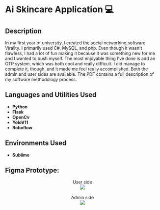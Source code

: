 <h1>Ai Skincare Application 💻</h1>

<h2>Description</h2>
In my first year of university, I created the social networking software Virality. I primarily used C#, MySQL, and php. Even though it wasn't flawless, I had a lot of fun making it because it was something new for me and I wanted to push myself. The most enjoyable thing I've done is add an OTP system, which was both cool and really difficult. I did manage to complete it, though, and it made me feel really accomplished. Both the admin and user sides are available. The PDF contains a full description of my software methodology process.
<br/>


<h2>Languages and Utilities Used</h2>

- <b>Python</b> 
- <b>Flask</b>
- <b>OpenCv</b>
- <b>YoloV11</b>
- <b>Roboflow</b>

<h2>Environments Used </h2>

- <b>Sublime</b>

<h2>Figma Prototype:</h2>

<p align="center">
User side <br/>
<img src="https://i.imgur.com/8WsmEIr.png"/>
<br />
<br />
Admin side  <br/>
<img src="https://i.imgur.com/XXnGWot.png"/>
<br />
<br />
